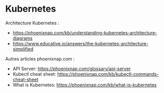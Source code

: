 # Kubernetes

Architecture Kubernetes :

- https://phoenixnap.com/kb/understanding-kubernetes-architecture-diagrams
- https://www.educative.io/answers/the-kubernetes-architecture-simplified

Autres articles phoenixnap.com :

- API Server: https://phoenixnap.com/glossary/api-server
- Kubectl cheat sheet: https://phoenixnap.com/kb/kubectl-commands-cheat-sheet
- What is Kubernetes: https://phoenixnap.com/kb/what-is-kubernetes
